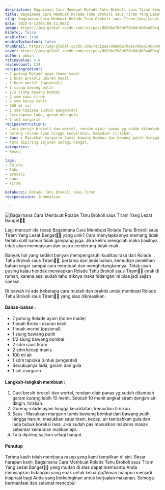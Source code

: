 ```yaml
---
description: Bagaimana Cara Membuat Rolade Tahu Brokoli saus Tiram Yang Lezat Banget"
title: Bagaimana Cara Membuat Rolade Tahu Brokoli saus Tiram Yang Lezat Banget
slug: Bagaimana-Cara-Membuat-Rolade-Tahu-Brokoli-saus-Tiram-Yang-Lezat-Banget
date: 2022-6-13T03:09:12.063Z
image: https://img-global.cpcdn.com/recipes/d889be7089678b8d/400x400cq70/photo.jpg
hideToc: false
enableToc: true
enableTocContent: false
thumbnail: https://img-global.cpcdn.com/recipes/d889be7089678b8d/400x400cq70/photo.jpg
cover: https://img-global.cpcdn.com/recipes/d889be7089678b8d/400x400cq70/photo.jpg
author: admin
ratingvalue: 4.8
reviewcount: 124
recipeingredient:
- 7 potong Rolade ayam (home made)
- 1 buah Brokoli ukuran kecil
- 1 buah wortel (opsional)
- 1 siung bawang putih
- 1/2 siung bawang bombai
- 2 sdm saus tiram
- 2 sdm kecap manis
- 100 ml air
- 1 sdm tapioka (untuk pengental)
- Secukupnya lada, garam dan gula
- 1 sdt margarin
recipeinstructions:
- Cuci bersih brokoli dan wortel, rendam diair panas yg sudah ditambah garam kurang lebih 10 menit. Setelah 10 menit angkat siram dengan air dingin, tiriskan.
- Goreng rolade ayam hingga kecoklatan, kemudian tiriskan.
- Saus : Masukkan margarin tumis bawang bombai dan bawang putih hingga harum, masukkan saus tiram, kecap, air tambahkan gula dan lada bubuk koreksi rasa. Jika sudah pas masukkan maizena masak sebentar kemudian matikan api.
- Tata dipiring sajikan selagi hangat.
categories:
- Resep

tags:
- Rolade
- Tahu
- Brokoli
- saus
- Tiram

katakunci: Rolade Tahu Brokoli saus Tiram
recipecuisine: Indonesian

---
```


![Bagaimana Cara Membuat Rolade Tahu Brokoli saus Tiram Yang Lezat Banget👩‍🍳](https://img-global.cpcdn.com/recipes/d889be7089678b8d/400x400cq70/photo.jpg)

Lagi mencari ide resep Bagaimana Cara Membuat Rolade Tahu Brokoli saus Tiram Yang Lezat Banget👩‍🍳 yang unik? Cara menyiapkannya memang tidak terlalu sulit namun tidak gampang juga. Jika keliru mengolah maka hasilnya tidak akan memuaskan dan justru cenderung tidak enak.

Banyak hal yang sedikit banyak mempengaruhi kualitas rasa dari Rolade Tahu Brokoli saus Tiram👩‍🍳, pertama dari jenis bahan, kemudian pemilihan bahan segar sampai cara membuat dan menghidangkannya. Tidak usah pusing kalau hendak menyiapkan Rolade Tahu Brokoli saus Tiram👩‍🍳 enak di rumah, karena asal sudah tahu triknya maka hidangan ini bisa jadi sajian spesial.

Di bawah ini ada beberapa cara mudah dan praktis untuk membuat Rolade Tahu Brokoli saus Tiram👩‍🍳 yang siap dikreasikan.

<!--inarticleads1-->

#### Bahan-bahan :

- 7 potong Rolade ayam (home made)
- 1 buah Brokoli ukuran kecil
- 1 buah wortel (opsional)
- 1 siung bawang putih
- 1/2 siung bawang bombai
- 2 sdm saus tiram
- 2 sdm kecap manis
- 100 ml air
- 1 sdm tapioka (untuk pengental)
- Secukupnya lada, garam dan gula
- 1 sdt margarin

<!--inarticleads2-->

#### Langkah-langkah membuat :

1. Cuci bersih brokoli dan wortel, rendam diair panas yg sudah ditambah garam kurang lebih 10 menit. Setelah 10 menit angkat siram dengan air dingin, tiriskan.
1. Goreng rolade ayam hingga kecoklatan, kemudian tiriskan.
1. Saus : Masukkan margarin tumis bawang bombai dan bawang putih hingga harum, masukkan saus tiram, kecap, air tambahkan gula dan lada bubuk koreksi rasa. Jika sudah pas masukkan maizena masak sebentar kemudian matikan api.
1. Tata dipiring sajikan selagi hangat.

#### Penutup

Terima kasih telah membaca resep yang kami tampilkan di sini. Besar harapan kami, Bagaimana Cara Membuat Rolade Tahu Brokoli saus Tiram Yang Lezat Banget👩‍🍳 yang mudah di atas dapat membantu Anda menyiapkan hidangan yang enak untuk keluarga/teman maupun menjadi inspirasi bagi Anda yang berkeinginan untuk berjualan makanan. Semoga bermanfaat dan selamat mencoba!